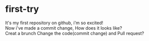 # first-try
It's my first repository on github, i'm so excited!\
Now i've made a commit change, How does it looks like?\
Creat a brunch  Change the code(commit change)  and Pull request? 
